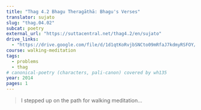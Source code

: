 ```yaml
---
title: "Thag 4.2 Bhagu Theragāthā: Bhagu's Verses"
translator: sujato
slug: "thag.04.02"
subcat: poetry
external_url: "https://suttacentral.net/thag4.2/en/sujato"
drive_links:
  - "https://drive.google.com/file/d/1d1qtKoRvjbSNCto09mRfaJ7kdmyRSFOY/view?usp=drivesdk"
course: walking-meditation
tags:
  - problems
  - thag
# canonical-poetry (characters, pali-canon) covered by wh135
year: 2014
pages: 1
---
```


> I stepped up on the path for walking meditation...
